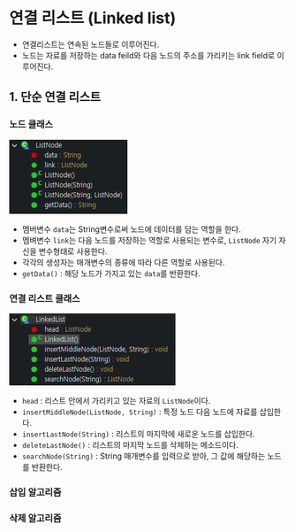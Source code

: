 # 연결 리스트 (Linked list)
* 연결리스트는 연속된 노드들로 이루어진다.
* 노드는 자료를 저장하는 data feild와 다음 노드의 주소를 가리키는 link field로 이루어진다.

## 1. 단순 연결 리스트
### 노드 클래스
![Node class](https://github.com/97Fekim/TIL/blob/master/image/Node%20class.PNG?raw=true)
* 멤버변수 <code>data</code>는 String변수로써 노드에 데이터를 담는 역할을 한다.
* 멤벼변수 <code>link</code>는 다음 노드를 저장하는 역할로 사용되는 변수로, <code>ListNode</code> 자기 자신을 변수형태로 사용한다.
* 각각의 생성자는 매개변수의 종류에 따라 다른 역할로 사용된다.
* <code>getData()</code> : 해당 노드가 가지고 있는 <code>data</code>를 반환한다.
### 연결 리스트 클래스
![LinkedList class](https://github.com/97Fekim/TIL/blob/master/image/LinkedList%20class.PNG?raw=true)
* <code>head</code> : 리스트 안에서 가리키고 있는 자료의 <code>ListNode</code>이다.
* <code>insertMiddleNode(ListNode, String)</code> : 특정 노드 다음 노드에 자료를 삽입한다.
* <code>insertLastNode(String)</code> : 리스트의 마지막에 새로운 노드를 삽입한다.
* <code>deleteLastNode()</code> : 리스트의 마지막 노드를 삭제하는 메소드이다.
* <code>searchNode(String)</code> : String 매개변수를 입력으로 받아, 그 값에 해당하는 노드를 반환한다. 
### 삽입 알고리즘 
### 삭제 알고리즘
